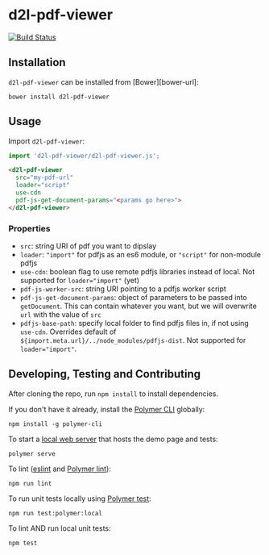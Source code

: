 # d2l-pdf-viewer
[![Build Status](https://travis-ci.com/Brightspace/d2l-pdf-viewer.svg?branch=master)](https://travis-ci.com/Brightspace/d2l-pdf-viewer)



## Installation

`d2l-pdf-viewer` can be installed from [Bower][bower-url]:
```shell
bower install d2l-pdf-viewer
```

## Usage

Import `d2l-pdf-viewer`:

```js
import 'd2l-pdf-viewer/d2l-pdf-viewer.js';
```

<!---
```
<custom-element-demo>
  <template>
    <script src="../webcomponentsjs/webcomponents-lite.js"></script>
    <link rel="import" href="../d2l-typography/d2l-typography.html">
    <link rel="import" href="d2l-pdf-viewer.html">
    <custom-style include="d2l-typography">
      <style is="custom-style" include="d2l-typography"></style>
    </custom-style>
    <style>
      html {
        font-size: 20px;
        font-family: 'Lato', 'Lucida Sans Unicode', 'Lucida Grande', sans-serif;
      }
    </style>
    <next-code-block></next-code-block>
  </template>
</custom-element-demo>
```
-->
```html
<d2l-pdf-viewer
  src="my-pdf-url"
  loader="script"
  use-cdn
  pdf-js-get-document-params="<params go here>">
</d2l-pdf-viewer>
```

### Properties

- `src`: string URI of pdf you want to dipslay
- `loader`: `"import"` for pdfjs as an es6 module, or `"script"` for non-module pdfjs
- `use-cdn`: boolean flag to use remote pdfjs libraries instead of local. Not supported for `loader="import"` (yet)
- `pdf-js-worker-src`: string URI pointing to a pdfjs worker script
- `pdf-js-get-document-params`: object of parameters to be passed into `getDocument`. This can contain whatever you want, but we will overwrite `url` with the value of `src`
- `pdfjs-base-path`: specify local folder to find pdfjs files in, if not using `use-cdn`. Overrides default of `${import.meta.url}/../node_modules/pdfjs-dist`. Not supported for `loader="import"`.

## Developing, Testing and Contributing

After cloning the repo, run `npm install` to install dependencies.

If you don't have it already, install the [Polymer CLI](https://www.polymer-project.org/3.0/docs/tools/polymer-cli) globally:

```shell
npm install -g polymer-cli
```

To start a [local web server](https://www.polymer-project.org/3.0/docs/tools/polymer-cli-commands#serve) that hosts the demo page and tests:

```shell
polymer serve
```

To lint ([eslint](http://eslint.org/) and [Polymer lint](https://www.polymer-project.org/3.0/docs/tools/polymer-cli-commands#lint)):

```shell
npm run lint
```

To run unit tests locally using [Polymer test](https://www.polymer-project.org/3.0/docs/tools/polymer-cli-commands#tests):

```shell
npm run test:polymer:local
```

To lint AND run local unit tests:

```shell
npm test
```


